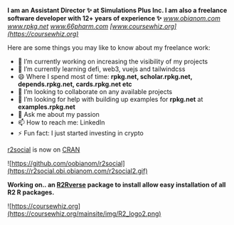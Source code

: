 __I am an Assistant Director ✨ at Simulations Plus Inc. I am also a freelance software developer with 12+ years of experience ✨__
_www.obianom.com_ _www.rpkg.net_ _www.66pharm.com_ _[www.coursewhiz.org](https://coursewhiz.org)_

Here are some things you may like to know about my freelance work:

- 🔭 I’m currently working on increasing the visibility of my projects 
- 🌱 I’m currently learning defi, web3, vuejs and tailwindcss
- 😄 Where I spend most of time: __rpkg.net, scholar.rpkg.net, depends.rpkg.net, cards.rpkg.net etc__
- 👯 I’m looking to collaborate on any available projects
- 🤔 I’m looking for help with building up examples for __rpkg.net__ at __examples.rpkg.net__
- 💬 Ask me about my passion
- 📫 How to reach me: LinkedIn
- ⚡ Fun fact: I just started investing in crypto

[r2social](https://github.com/oobianom/r2social) is now on [CRAN](https://cran.rstudio.com/web/packages/r2social/index.html)

![https://github.com/oobianom/r2social](https://r2social.obi.obianom.com/r2social2.gif)

__Working on.. an [R2Rverse](https://github.com/oobianom/R2Rverse) package to install allow easy installation of all R2 R packages.__

![https://coursewhiz.org](https://coursewhiz.org/mainsite/img/R2_logo2.png)
